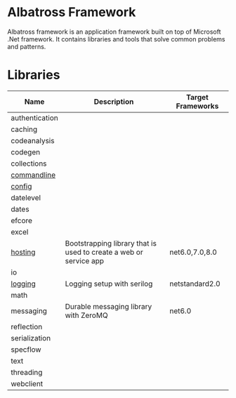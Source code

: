 # Albatross Framework
Albatross framework is an application framework built on top of Microsoft .Net framework.  It contains libraries and tools that solve common problems and patterns.

# Libraries
|Name|Description|Target Frameworks|
|-|-|-|
|authentication|||
|caching|||
|codeanalysis|||
|codegen|||
|collections|||
|[commandline](./commandline/Albatross.CommandLine)|||
|[config](./config/Albatross.Config)|||
|datelevel|||
|dates|||
|efcore|||
|excel|||
|[hosting](./hosting)|Bootstrapping library that is used to create a web or service app|net6.0,7.0,8.0|
|io|||
|[logging](./logging/Albatross.Logging)|Logging setup with serilog|netstandard2.0|
|math|||
|messaging|Durable messaging library with ZeroMQ|net6.0|
|reflection|||
|serialization|||
|specflow|||
|text|||
|threading|||
|webclient|||